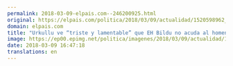 ```yaml
---
permalink: 2018-03-09-elpais.com--246200925.html
original: https://elpais.com/politica/2018/03/09/actualidad/1520598962_689248.html#?ref=rss&format=simple&link=link
domain: elpais.com
title: "Urkullu ve “triste y lamentable” que EH Bildu no acuda al homenaje a las víctimas"
image: https://ep00.epimg.net/politica/imagenes/2018/03/09/actualidad/1520598962_689248_1520601815_rrss_normal.jpg
date: 2018-03-09 16:47:18
translations: en
---
```


